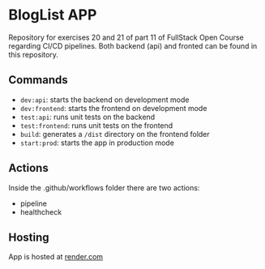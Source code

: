 # BlogList APP

Repository for exercises 20 and 21 of part 11 of FullStack Open Course regarding CI/CD pipelines. Both backend (api) and fronted can be found in this repository.

## Commands

- `dev:api`: starts the backend on development mode
- `dev:frontend`: starts the frontend on development mode
- `test:api`: runs unit tests on the backend
- `test:frontend`: runs unit tests on the frontend
- `build`: generates a `/dist` directory on the frontend folder
- `start:prod`: starts the app in production mode

## Actions
Inside the .github/workflows folder there are two actions:

- pipeline
- healthcheck

## Hosting

App is hosted at [render.com](https://fullstack-open-part11-bloglist.onrender.com)
